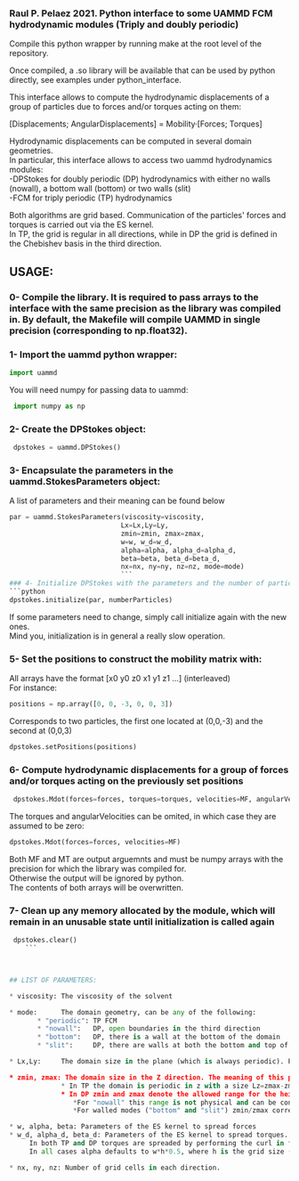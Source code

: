 ### Raul P. Pelaez 2021. Python interface to some UAMMD FCM hydrodynamic modules (Triply and doubly periodic)
Compile this python wrapper by running make at the root level of the repository.

Once compiled, a .so library will be available that can be used by python directly, see examples under python_interface.  

This interface allows to compute the hydrodynamic displacements of a group of particles due to forces and/or torques acting on them:  

 [Displacements; AngularDisplacements] = Mobility·[Forces; Torques]  
 
Hydrodynamic displacements can be computed in several domain geometries.  
In particular, this interface allows to access two uammd hydrodynamics modules:  
 -DPStokes for doubly periodic (DP) hydrodynamics with either no walls (nowall), a bottom wall (bottom) or two walls (slit)  
 -FCM for triply periodic (TP) hydrodynamics  

Both algorithms are grid based. Communication of the particles' forces and torques is carried out via the ES kernel.  
In TP, the grid is regular in all directions, while in DP the grid is defined in the Chebishev basis in the third direction.  

## USAGE:
### 0- Compile the library. It is required to pass arrays to the interface with the same precision as the library was compiled in. By default, the Makefile will compile UAMMD in single precision (corresponding to np.float32).
### 1- Import the uammd python wrapper:
  ```python
  import uammd
  ```
You will need numpy for passing data to uammd:  
```python 
 import numpy as np
 ```
### 2- Create the DPStokes object:  
```python 
 dpstokes = uammd.DPStokes()
 ```
### 3- Encapsulate the parameters in the uammd.StokesParameters object: 
 A list of parameters and their meaning can be found below  
 ```python 
 par = uammd.StokesParameters(viscosity=viscosity,
                             Lx=Lx,Ly=Ly,
                             zmin=zmin, zmax=zmax,
                             w=w, w_d=w_d,
                             alpha=alpha, alpha_d=alpha_d,
                             beta=beta, beta_d=beta_d,
                             nx=nx, ny=ny, nz=nz, mode=mode)
							 ```
### 4- Initialize DPStokes with the parameters and the number of particles:  
```python 
 dpstokes.initialize(par, numberParticles)
 ```
 If some parameters need to change, simply call initialize again with the new ones.  
 Mind you, initialization is in general a really slow operation.  
### 5- Set the positions to construct the mobility matrix with:  
 All arrays have the format [x0 y0 z0 x1 y1 z1 ...] (interleaved)  
 For instance:  
 ```python 
 positions = np.array([0, 0, -3, 0, 0, 3])
 ```
 Corresponds to two particles, the first one located at (0,0,-3) and the second at (0,0,3)  
 ```python 
 dpstokes.setPositions(positions)
 ```
### 6- Compute hydrodynamic displacements for a group of forces and/or torques acting on the previously set positions  
```python 
 dpstokes.Mdot(forces=forces, torques=torques, velocities=MF, angularVelocities=MT)
 ```
 The torques and angularVelocities can be omited, in which case they are assumed to be zero:  
 ```python 
 dpstokes.Mdot(forces=forces, velocities=MF)
 ```
 Both MF and MT are output arguemnts and must be numpy arrays with the precision for which the library was compiled for.  
 Otherwise the output will be ignored by python.  
 The contents of both arrays will be overwritten.  
### 7- Clean up any memory allocated by the module, which will remain in an unusable state until initialization is called again  
```python 
 dpstokes.clear()
	```



## LIST OF PARAMETERS:

* viscosity: The viscosity of the solvent  

* mode:      The domain geometry, can be any of the following:  
       * "periodic": TP FCM  
       * "nowall":   DP, open boundaries in the third direction  
       * "bottom":   DP, there is a wall at the bottom of the domain  
       * "slit":     DP, there are walls at both the bottom and top of the domain  

* Lx,Ly:     The domain size in the plane (which is always periodic). Periodic wrapping is carried out by UAMMD, so the positions' origin in the plane is irrelevant.  

* zmin, zmax: The domain size in the Z direction. The meaning of this parameter changes with each mode:  
             * In TP the domain is periodic in z with a size Lz=zmax-zmin (the origin of the particles' positions is irrelevant  
             * In DP zmin and zmax denote the allowed range for the heights of the particles. In the DP modes particles must always be contained between zmin and zmax.  
                *For "nowall" this range is not physical and can be considered a requirement of the implementation (and similarly for zmax in the "bottom" wall case).  
                *For walled modes ("bottom" and "slit") zmin/zmax correspond to the locations of the bottom/top walls respectively.  

* w, alpha, beta: Parameters of the ES kernel to spread forces  
* w_d, alpha_d, beta_d: Parameters of the ES kernel to spread torques.  
     In both TP and DP torques are spreaded by performing the curl in fourier space, allowing to spread the torques using the same kernel as for the forces (instead of its derivative).  
     In all cases alpha defaults to w*h*0.5, where h is the grid size (Lx/nx).  

* nx, ny, nz: Number of grid cells in each direction.  
